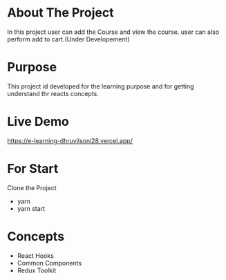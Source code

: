 # About The Project
In this project user can add the Course and view the course.
user can also perform add to cart.(Under Developement)
# Purpose

This project id developed for the learning purpose and for getting understand thr reacts concepts.

# Live Demo
https://e-learning-dhruvilsoni28.vercel.app/

# For Start

Clone the Project
- yarn
- yarn start

# Concepts

- React Hooks
- Common Components
- Redux Toolkit
